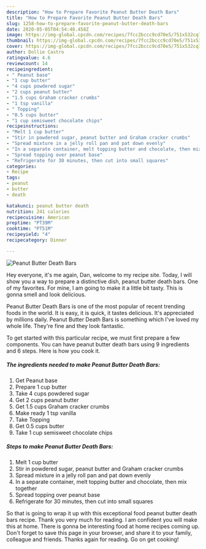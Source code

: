 ```yaml
---
description: "How to Prepare Favorite Peanut Butter Death Bars"
title: "How to Prepare Favorite Peanut Butter Death Bars"
slug: 1258-how-to-prepare-favorite-peanut-butter-death-bars
date: 2020-05-05T04:54:48.458Z
image: https://img-global.cpcdn.com/recipes/7fcc2bccc9cd70e5/751x532cq70/peanut-butter-death-bars-recipe-main-photo.jpg
thumbnail: https://img-global.cpcdn.com/recipes/7fcc2bccc9cd70e5/751x532cq70/peanut-butter-death-bars-recipe-main-photo.jpg
cover: https://img-global.cpcdn.com/recipes/7fcc2bccc9cd70e5/751x532cq70/peanut-butter-death-bars-recipe-main-photo.jpg
author: Dollie Castro
ratingvalue: 4.6
reviewcount: 14
recipeingredient:
- " Peanut base"
- "1 cup butter"
- "4 cups powdered sugar"
- "2 cups peanut butter"
- "1.5 cups Graham cracker crumbs"
- "1 tsp vanilla"
- " Topping"
- "0.5 cups butter"
- "1 cup semisweet chocolate chips"
recipeinstructions:
- "Melt 1 cup butter"
- "Stir in powdered sugar, peanut butter and Graham cracker crumbs"
- "Spread mixture in a jelly roll pan and pat down evenly"
- "In a separate container, melt topping butter and chocolate, then mix together"
- "Spread topping over peanut base"
- "Refrigerate for 30 minutes, then cut into small squares"
categories:
- Recipe
tags:
- peanut
- butter
- death

katakunci: peanut butter death 
nutrition: 241 calories
recipecuisine: American
preptime: "PT39M"
cooktime: "PT51M"
recipeyield: "4"
recipecategory: Dinner

---
```



![Peanut Butter Death Bars](https://img-global.cpcdn.com/recipes/7fcc2bccc9cd70e5/751x532cq70/peanut-butter-death-bars-recipe-main-photo.jpg)

Hey everyone, it's me again, Dan, welcome to my recipe site. Today, I will show you a way to prepare a distinctive dish, peanut butter death bars. One of my favorites. For mine, I am going to make it a little bit tasty. This is gonna smell and look delicious.

Peanut Butter Death Bars is one of the most popular of recent trending foods in the world. It is easy, it is quick, it tastes delicious. It's appreciated by millions daily. Peanut Butter Death Bars is something which I've loved my whole life. They're fine and they look fantastic.




To get started with this particular recipe, we must first prepare a few components. You can have peanut butter death bars using 9 ingredients and 6 steps. Here is how you cook it.

<!--inarticleads1-->

##### The ingredients needed to make Peanut Butter Death Bars:

1. Get  Peanut base
1. Prepare 1 cup butter
1. Take 4 cups powdered sugar
1. Get 2 cups peanut butter
1. Get 1.5 cups Graham cracker crumbs
1. Make ready 1 tsp vanilla
1. Take  Topping
1. Get 0.5 cups butter
1. Take 1 cup semisweet chocolate chips




<!--inarticleads2-->

##### Steps to make Peanut Butter Death Bars:

1. Melt 1 cup butter
1. Stir in powdered sugar, peanut butter and Graham cracker crumbs
1. Spread mixture in a jelly roll pan and pat down evenly
1. In a separate container, melt topping butter and chocolate, then mix together
1. Spread topping over peanut base
1. Refrigerate for 30 minutes, then cut into small squares




So that is going to wrap it up with this exceptional food peanut butter death bars recipe. Thank you very much for reading. I am confident you will make this at home. There is gonna be interesting food at home recipes coming up. Don't forget to save this page in your browser, and share it to your family, colleague and friends. Thanks again for reading. Go on get cooking!

